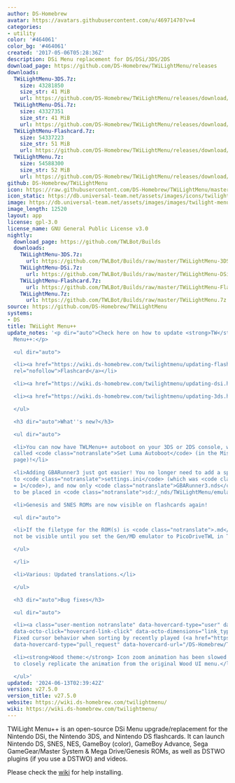 ```yaml
---
author: DS-Homebrew
avatar: https://avatars.githubusercontent.com/u/46971470?v=4
categories:
- utility
color: '#464061'
color_bg: '#464061'
created: '2017-05-06T05:28:36Z'
description: DSi Menu replacement for DS/DSi/3DS/2DS
download_page: https://github.com/DS-Homebrew/TWiLightMenu/releases
downloads:
  TWiLightMenu-3DS.7z:
    size: 43281850
    size_str: 41 MiB
    url: https://github.com/DS-Homebrew/TWiLightMenu/releases/download/v27.5.0/TWiLightMenu-3DS.7z
  TWiLightMenu-DSi.7z:
    size: 43327351
    size_str: 41 MiB
    url: https://github.com/DS-Homebrew/TWiLightMenu/releases/download/v27.5.0/TWiLightMenu-DSi.7z
  TWiLightMenu-Flashcard.7z:
    size: 54337223
    size_str: 51 MiB
    url: https://github.com/DS-Homebrew/TWiLightMenu/releases/download/v27.5.0/TWiLightMenu-Flashcard.7z
  TWiLightMenu.7z:
    size: 54588300
    size_str: 52 MiB
    url: https://github.com/DS-Homebrew/TWiLightMenu/releases/download/v27.5.0/TWiLightMenu.7z
github: DS-Homebrew/TWiLightMenu
icon: https://raw.githubusercontent.com/DS-Homebrew/TWiLightMenu/master/booter/Twilight%2B%2B-animated%20icon-fix.gif
icon_static: https://db.universal-team.net/assets/images/icons/twilight-menu.png
image: https://db.universal-team.net/assets/images/images/twilight-menu.png
image_length: 12520
layout: app
license: gpl-3.0
license_name: GNU General Public License v3.0
nightly:
  download_page: https://github.com/TWLBot/Builds
  downloads:
    TWiLightMenu-3DS.7z:
      url: https://github.com/TWLBot/Builds/raw/master/TWiLightMenu-3DS.7z
    TWiLightMenu-DSi.7z:
      url: https://github.com/TWLBot/Builds/raw/master/TWiLightMenu-DSi.7z
    TWiLightMenu-Flashcard.7z:
      url: https://github.com/TWLBot/Builds/raw/master/TWiLightMenu-Flashcard.7z
    TWiLightMenu.7z:
      url: https://github.com/TWLBot/Builds/raw/master/TWiLightMenu.7z
source: https://github.com/DS-Homebrew/TWiLightMenu
systems:
- DS
title: TWiLight Menu++
update_notes: '<p dir="auto">Check here on how to update <strong>TW</strong>i<strong>L</strong>ight
  Menu++:</p>

  <ul dir="auto">

  <li><a href="https://wiki.ds-homebrew.com/twilightmenu/updating-flashcard.html"
  rel="nofollow">Flashcard</a></li>

  <li><a href="https://wiki.ds-homebrew.com/twilightmenu/updating-dsi.html" rel="nofollow">DSi</a></li>

  <li><a href="https://wiki.ds-homebrew.com/twilightmenu/updating-3ds.html" rel="nofollow">3DS</a></li>

  </ul>

  <h3 dir="auto">What''s new?</h3>

  <ul dir="auto">

  <li>You can now have TWLMenu++ autoboot on your 3DS or 2DS console, with a setting
  called <code class="notranslate">Set Luma Autoboot</code> (in the Misc settings
  page)!</li>

  <li>Adding GBARunner3 just got easier! You no longer need to add a specific setting
  to <code class="notranslate">settings.ini</code> (which was <code class="notranslate">GBARUNNER3_TEST
  = 1</code>), and now only <code class="notranslate">GBARunner3.nds</code> needs
  to be placed in <code class="notranslate">sd:/_nds/TWiLightMenu/emulators/</code>!</li>

  <li>Genesis and SNES ROMs are now visible on flashcards again!

  <ul dir="auto">

  <li>If the filetype for the ROM(s) is <code class="notranslate">.md</code>, it''ll
  not be visible until you set the Gen/MD emulator to PicoDriveTWL in TWLMenu++ Settings.</li>

  </ul>

  </li>

  <li>Various: Updated translations.</li>

  </ul>

  <h3 dir="auto">Bug fixes</h3>

  <ul dir="auto">

  <li><a class="user-mention notranslate" data-hovercard-type="user" data-hovercard-url="/users/mentusfentus/hovercard"
  data-octo-click="hovercard-link-click" data-octo-dimensions="link_type:self" href="https://github.com/mentusfentus">@mentusfentus</a>:
  Fixed cursor behavior when sorting by recently played (<a href="https://github.com/DS-Homebrew/TWiLightMenu/issues/2430"
  data-hovercard-type="pull_request" data-hovercard-url="/DS-Homebrew/TWiLightMenu/pull/2430/hovercard">#2430</a>)</li>

  <li><strong>Wood theme:</strong> Icon zoom animation has been slowed down by a frame
  to closely replicate the animation from the original Wood UI menu.</li>

  </ul>'
updated: '2024-06-13T02:39:42Z'
version: v27.5.0
version_title: v27.5.0
website: https://wiki.ds-homebrew.com/twilightmenu/
wiki: https://wiki.ds-homebrew.com/twilightmenu/
---
```

TWiLight Menu++ is an open-source DSi Menu upgrade/replacement for the Nintendo DSi, the Nintendo 3DS, and Nintendo DS flashcards. It can launch Nintendo DS, SNES, NES, GameBoy (color), GameBoy Advance, Sega GameGear/Master System & Mega Drive/Genesis ROMs, as well as DSTWO plugins (if you use a DSTWO) and videos.

Please check the [wiki](https://wiki.ds-homebrew.com/twilightmenu/) for help installing.